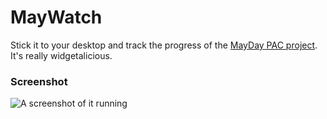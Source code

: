 MayWatch
========

Stick it to your desktop and track the progress of the [MayDay PAC project](https://mayday.us).
It's really widgetalicious.

### Screenshot
![A screenshot of it running](https://dl-web.dropbox.com/get/MayWatchWidget.png?_subject_uid=233309195&w=AABd3-Aa7Y4UCrMhSrM9nIwbPRKSbojP2R0aoKGy45hhyA)
